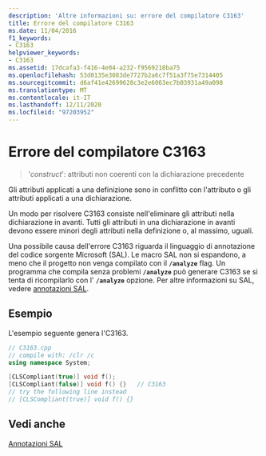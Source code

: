 ```yaml
---
description: 'Altre informazioni su: errore del compilatore C3163'
title: Errore del compilatore C3163
ms.date: 11/04/2016
f1_keywords:
- C3163
helpviewer_keywords:
- C3163
ms.assetid: 17dcafa3-f416-4e04-a232-f9569218ba75
ms.openlocfilehash: 53d0135e3083de7727b2a6c7f51a3f75e7314405
ms.sourcegitcommit: d6af41e42699628c3e2e6063ec7b03931a49a098
ms.translationtype: MT
ms.contentlocale: it-IT
ms.lasthandoff: 12/11/2020
ms.locfileid: "97203952"
---
```

# <a name="compiler-error-c3163"></a>Errore del compilatore C3163

> '*construct*': attributi non coerenti con la dichiarazione precedente

Gli attributi applicati a una definizione sono in conflitto con l'attributo o gli attributi applicati a una dichiarazione.

Un modo per risolvere C3163 consiste nell'eliminare gli attributi nella dichiarazione in avanti. Tutti gli attributi in una dichiarazione in avanti devono essere minori degli attributi nella definizione o, al massimo, uguali.

Una possibile causa dell'errore C3163 riguarda il linguaggio di annotazione del codice sorgente Microsoft (SAL). Le macro SAL non si espandono, a meno che il progetto non venga compilato con il **`/analyze`** flag. Un programma che compila senza problemi **`/analyze`** può generare C3163 se si tenta di ricompilarlo con l' **`/analyze`** opzione. Per altre informazioni su SAL, vedere [annotazioni SAL](../../c-runtime-library/sal-annotations.md).

## <a name="example"></a>Esempio

L'esempio seguente genera l'C3163.

```cpp
// C3163.cpp
// compile with: /clr /c
using namespace System;

[CLSCompliant(true)] void f();
[CLSCompliant(false)] void f() {}   // C3163
// try the following line instead
// [CLSCompliant(true)] void f() {}
```

## <a name="see-also"></a>Vedi anche

[Annotazioni SAL](../../c-runtime-library/sal-annotations.md)
